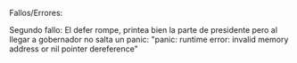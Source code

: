 Fallos/Errores: 

Segundo fallo: El defer rompe, printea bien la parte de presidente pero al llegar a gobernador no salta un panic: "panic: runtime error: invalid memory address or nil pointer dereference"